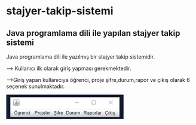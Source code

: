 # stajyer-takip-sistemi
Java programlama dili ile yapılan stajyer takip sistemi
---

Java programlama dili ile yazılmış bir stajyer takip sistemidir.

--> Kullanıcı ilk olarak giriş yapması gerekmektedir.

-->Giriş yapan kullanıcıya öğrenci, proje şifre,durum,rapor ve çıkış olarak 6 seçenek sunulmaktadır.

![alt text](image.png)



